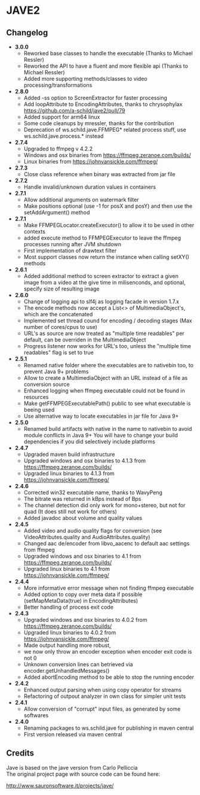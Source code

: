 # JAVE2

## Changelog
- **3.0.0**
   - Reworked base classes to handle the executable (Thanks to Michael Ressler)
   - Reworked the API to have a fluent and more flexible api (Thanks to Michael Ressler)
   - Added more supporting methods/classes to video processing/transformations
- **2.8.0**
   - Added -ss option to ScreenExtractor for faster processing
   - Add loopAttribute to EncodingAttributes, thanks to chrysophylax
     https://github.com/a-schild/jave2/pull/79
   - Added support for arm64 linux
   - Some code cleanups by mressler, thanks for the contribution
   - Deprecation of ws.schild.jave.FFMPEG* related process stuff,
     use ws.schild.jave.process.* instead
- **2.7.4**
   - Upgraded to ffmpeg v 4.2.2
   - Windows and osx binaries from https://ffmpeg.zeranoe.com/builds/  
   - Linux binaries from https://johnvansickle.com/ffmpeg/  
- **2.7.3**
   - Close class reference when binary was extracted from jar file
- **2.7.2**
   - Handle invalid/unknown duration values in containers
- **2.7.1**
   - Allow additional arguments on watermark filter
   - Make positions optional (use -1 for posX and posY) and then use the setAddArgument() method
- **2.7.1**
   - Make FFMPEGLocator.createExecutor() to allow it to be used in other contexts
   - added execute method to FFMPEGExecutor to leave the ffmpeg processes running after JVM shutdown
   - First implementation of drawtext filter
   - Most support classes now return the instance when calling setXY() methods
- **2.6.1** 
   - Added additional method to screen extractor to extract a given image from a video
     at the give time in milisenconds, and optional, specify size of resulting image
- **2.6.0** 
   - Change of logging api to slf4j as logging facade in version 1.7.x
   - The encode methods now accept a List<> of MultimediaObject's, which are the concatenated
   - Implemented set thread cound for encoding / decoding stages (Max number of cores/cpus to use)
   - URL's as source are now treated as "multiple time readables" per default, can be overriden in the MultimediaObject
   - Progress listener now works for URL's too, unless the "multiple time readables" flag is set to true
- **2.5.1** 
   - Renamed native folder where the executables are to nativebin too, to prevent Java 9+ problems
   - Allow to create a MultimediaObject with an URL instead of a file as conversion source
   - Enhanced logging when ffmpeg executable could not be found in resources
   - Make getFFMPEGExecutablePath() public to see what executable is beeing used
   - Use alternative way to locate executables in jar file for Java 9+
- **2.5.0** 
   - Renamed build artifacts with native in the name to nativebin to avoid module conflicts in Java 9+
     You will have to change your build dependencies if you did selectively include platforms
- **2.4.7** 
   - Upgraded maven build infrastructure
   - Upgraded windows and osx binaries to 4.1.3 from https://ffmpeg.zeranoe.com/builds/  
   - Upgraded linux binaries to 4.1.3 from https://johnvansickle.com/ffmpeg/  
- **2.4.6** 
   - Corrected win32 executable name, thanks to WavyPeng
   - The bitrate was returned in kBps instead of Bps
   - The channel detection did only work for mono+stereo, but not for quad (It does still not work for others)
   - Added javadoc about volume and quality values
- **2.4.5** 
   - Added video and audio quality flags for conversion (see VideoAttributes.quality and AudioAttributes.quality)
   - Changed aac de/encoder from libvo_aacenc to default aac settings from ffmpeg
   - Upgraded windows and osx binaries to 4.1 from https://ffmpeg.zeranoe.com/builds/  
   - Upgraded linux binaries to 4.1 from https://johnvansickle.com/ffmpeg/  
- **2.4.4** 
   - More informative error message when not finding ffmpeg executable
   - Added option to copy over meta data if possible (setMapMetaData(true) in EncodingAttributes)
   - Better handling of process exit code
- **2.4.3** 
   - Upgraded windows and osx binaries to 4.0.2 from https://ffmpeg.zeranoe.com/builds/  
   - Upgraded linux binaries to 4.0.2 from https://johnvansickle.com/ffmpeg/  
   - Made output handling more robust,   
   - we now only throw an encoder exception when encoder exit code is not 0  
   - Unknown conversion lines can betrieved via encoder.getUnhandledMessages()  
   - Added abortEncoding method to be able to stop the running encoder  
- **2.4.2** 
   - Enhanced output parsing when using copy operator for streams  
   - Refactoring of outpout analyzer in own class for simpler unit tests  
- **2.4.1** 
   - Allow conversion of "corrupt" input files, as generated by some softwares
- **2.4.0** 
   - Renaming packages to ws.schild.jave for publishing in maven central  
   - First version released via maven central

## Credits

Jave is based on the jave version from Carlo Pelliccia  
The original project page with source code can be found here:

http://www.sauronsoftware.it/projects/jave/
